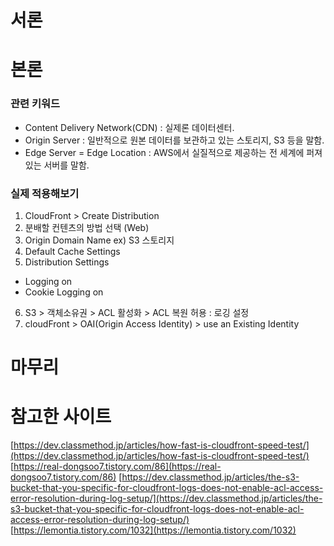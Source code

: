 # 서론

# 본론

### 관련 키워드

- Content Delivery Network(CDN) : 실제론 데이터센터. 
- Origin Server : 일반적으로 원본 데이터를 보관하고 있는 스토리지, S3 등을 말함.
- Edge Server = Edge Location : AWS에서 실질적으로 제공하는 전 세계에 퍼져있는 서버를 말함. 

### 실제 적용해보기 

1. CloudFront > Create Distribution 
2. 분배할 컨텐츠의 방법 선택 (Web) 
3. Origin Domain Name ex) S3 스토리지 
4. Default Cache Settings 
5. Distribution Settings 
  - Logging on 
  - Cookie Logging on 
6. S3 > 객체소유권 > ACL 활성화 > ACL 복원 허용 : 로깅 설정 
7. cloudFront > OAI(Origin Access Identity) > use an Existing Identity 

# 마무리 

# 참고한 사이트

[https://dev.classmethod.jp/articles/how-fast-is-cloudfront-speed-test/](https://dev.classmethod.jp/articles/how-fast-is-cloudfront-speed-test/)
[https://real-dongsoo7.tistory.com/86](https://real-dongsoo7.tistory.com/86)
[https://dev.classmethod.jp/articles/the-s3-bucket-that-you-specific-for-cloudfront-logs-does-not-enable-acl-access-error-resolution-during-log-setup/](https://dev.classmethod.jp/articles/the-s3-bucket-that-you-specific-for-cloudfront-logs-does-not-enable-acl-access-error-resolution-during-log-setup/)
[https://lemontia.tistory.com/1032](https://lemontia.tistory.com/1032)